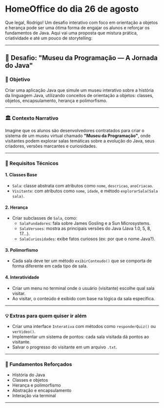 # HomeOffice do dia 26 de agosto
Que legal, Rodrigo! Um desafio interativo com foco em orientação a objetos e herança pode ser uma ótima forma de engajar os alunos e reforçar os fundamentos de Java. Aqui vai uma proposta que mistura prática, criatividade e até um pouco de storytelling:

---

## 🧭 Desafio: "Museu da Programação — A Jornada do Java"

### 🎯 Objetivo
Criar uma aplicação Java que simule um museu interativo sobre a história da linguagem Java, utilizando conceitos de orientação a objetos: classes, objetos, encapsulamento, herança e polimorfismo.

---

### 🏛️ Contexto Narrativo
Imagine que os alunos são desenvolvedores contratados para criar o sistema de um museu virtual chamado **"Museu da Programação"**, onde visitantes podem explorar salas temáticas sobre a evolução do Java, seus criadores, versões marcantes e curiosidades.

---

### 🧱 Requisitos Técnicos

#### 1. **Classes Base**
- `Sala`: classe abstrata com atributos como `nome`, `descricao`, `anoCriacao`.
- `Visitante`: com atributos como `nome`, `idade`, e método `explorarSala(Sala sala)`.

#### 2. **Herança**
- Criar subclasses de `Sala`, como:
  - `SalaFundadores`: fala sobre James Gosling e a Sun Microsystems.
  - `SalaVersoes`: mostra as principais versões do Java (Java 1.0, 5, 8, 17...).
  - `SalaCuriosidades`: exibe fatos curiosos (ex: por que o nome Java?).

#### 3. **Polimorfismo**
- Cada sala deve ter um método `exibirConteudo()` que se comporta de forma diferente em cada tipo de sala.

#### 4. **Interatividade**
- Criar um menu no terminal onde o usuário (visitante) escolhe qual sala visitar.
- Ao visitar, o conteúdo é exibido com base na lógica da sala específica.

---

### 💡 Extras para quem quiser ir além
- Criar uma interface `Interativa` com métodos como `responderQuiz()` ou `verVideo()`.
- Implementar um sistema de pontos: cada sala visitada dá pontos ao visitante.
- Salvar o progresso do visitante em um arquivo `.txt`.

---

### 🧠 Fundamentos Reforçados
- História do Java
- Classes e objetos
- Herança e polimorfismo
- Abstração e encapsulamento
- Interação via terminal

---

